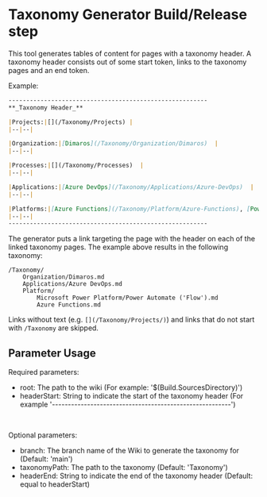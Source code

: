 # Taxonomy Generator Build/Release step

This tool generates tables of content for pages with a taxonomy header.
A taxonomy header consists out of some start token, links to the taxonomy pages and an end token.

Example:
```md
--------------------------------------------------------
**_Taxonomy Header_**

|Projects:|[](/Taxonomy/Projects) |
|--|--|

|Organization:|[Dimaros](/Taxonomy/Organization/Dimaros)  |
|--|--|

|Processes:|[](/Taxonomy/Processes)  |
|--|--|

|Applications:|[Azure DevOps](/Taxonomy/Applications/Azure-DevOps)  |
|--|--|

|Platforms:|[Azure Functions](/Taxonomy/Platform/Azure-Functions), [Power Automate ('Flow')](/Taxonomy/Platform/Microsoft-Power-Platform/Power-Automate-\('Flow'\))  |
|--|--|
--------------------------------------------------------
```

The generator puts a link targeting the page with the header on each of the linked taxonomy pages.
The example above results in the following taxonomy:

```
/Taxonomy/
    Organization/Dimaros.md
    Applications/Azure DevOps.md
	Platform/
        Microsoft Power Platform/Power Automate ('Flow').md
        Azure Functions.md
```

Links without text (e.g. `[](/Taxonomy/Projects/)`) and links that do not start with `/Taxonomy` are skipped.

## Parameter Usage
Required parameters:
- root: The path to the wiki (For example: '$(Build.SourcesDirectory)')  
- headerStart: String to indicate the start of the taxonomy header (For example '--------------------------------------------------------')  

<br/>

Optional parameters:
- branch: The branch name of the Wiki to generate the taxonomy for (Default: 'main')  
- taxonomyPath: The path to the taxonomy (Default: 'Taxonomy')  
- headerEnd: String to indicate the end of the taxonomy header (Default: equal to headerStart)  